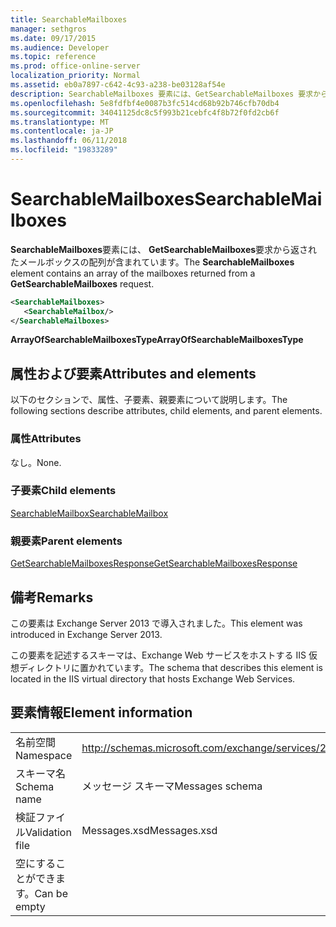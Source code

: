 ```yaml
---
title: SearchableMailboxes
manager: sethgros
ms.date: 09/17/2015
ms.audience: Developer
ms.topic: reference
ms.prod: office-online-server
localization_priority: Normal
ms.assetid: eb0a7897-c642-4c93-a238-be03128af54e
description: SearchableMailboxes 要素には、GetSearchableMailboxes 要求から返されたメールボックスの配列が含まれています。
ms.openlocfilehash: 5e8fdfbf4e0087b3fc514cd68b92b746cfb70db4
ms.sourcegitcommit: 34041125dc8c5f993b21cebfc4f8b72f0fd2cb6f
ms.translationtype: MT
ms.contentlocale: ja-JP
ms.lasthandoff: 06/11/2018
ms.locfileid: "19833289"
---
```

# <a name="searchablemailboxes"></a><span data-ttu-id="59d18-103">SearchableMailboxes</span><span class="sxs-lookup"><span data-stu-id="59d18-103">SearchableMailboxes</span></span>

<span data-ttu-id="59d18-104">**SearchableMailboxes**要素には、 **GetSearchableMailboxes**要求から返されたメールボックスの配列が含まれています。</span><span class="sxs-lookup"><span data-stu-id="59d18-104">The **SearchableMailboxes** element contains an array of the mailboxes returned from a **GetSearchableMailboxes** request.</span></span> 
  
```XML
<SearchableMailboxes>
   <SearchableMailbox/>
</SearchableMailboxes>
```

 <span data-ttu-id="59d18-105">**ArrayOfSearchableMailboxesType**</span><span class="sxs-lookup"><span data-stu-id="59d18-105">**ArrayOfSearchableMailboxesType**</span></span>
## <a name="attributes-and-elements"></a><span data-ttu-id="59d18-106">属性および要素</span><span class="sxs-lookup"><span data-stu-id="59d18-106">Attributes and elements</span></span>

<span data-ttu-id="59d18-107">以下のセクションで、属性、子要素、親要素について説明します。</span><span class="sxs-lookup"><span data-stu-id="59d18-107">The following sections describe attributes, child elements, and parent elements.</span></span>
  
### <a name="attributes"></a><span data-ttu-id="59d18-108">属性</span><span class="sxs-lookup"><span data-stu-id="59d18-108">Attributes</span></span>

<span data-ttu-id="59d18-109">なし。</span><span class="sxs-lookup"><span data-stu-id="59d18-109">None.</span></span>
  
### <a name="child-elements"></a><span data-ttu-id="59d18-110">子要素</span><span class="sxs-lookup"><span data-stu-id="59d18-110">Child elements</span></span>

[<span data-ttu-id="59d18-111">SearchableMailbox</span><span class="sxs-lookup"><span data-stu-id="59d18-111">SearchableMailbox</span></span>](searchablemailbox.md)
  
### <a name="parent-elements"></a><span data-ttu-id="59d18-112">親要素</span><span class="sxs-lookup"><span data-stu-id="59d18-112">Parent elements</span></span>

[<span data-ttu-id="59d18-113">GetSearchableMailboxesResponse</span><span class="sxs-lookup"><span data-stu-id="59d18-113">GetSearchableMailboxesResponse</span></span>](getsearchablemailboxesresponse.md)
  
## <a name="remarks"></a><span data-ttu-id="59d18-114">備考</span><span class="sxs-lookup"><span data-stu-id="59d18-114">Remarks</span></span>

<span data-ttu-id="59d18-115">この要素は Exchange Server 2013 で導入されました。</span><span class="sxs-lookup"><span data-stu-id="59d18-115">This element was introduced in Exchange Server 2013.</span></span>
  
<span data-ttu-id="59d18-116">この要素を記述するスキーマは、Exchange Web サービスをホストする IIS 仮想ディレクトリに置かれています。</span><span class="sxs-lookup"><span data-stu-id="59d18-116">The schema that describes this element is located in the IIS virtual directory that hosts Exchange Web Services.</span></span>
  
## <a name="element-information"></a><span data-ttu-id="59d18-117">要素情報</span><span class="sxs-lookup"><span data-stu-id="59d18-117">Element information</span></span>

|||
|:-----|:-----|
|<span data-ttu-id="59d18-118">名前空間</span><span class="sxs-lookup"><span data-stu-id="59d18-118">Namespace</span></span>  <br/> |http://schemas.microsoft.com/exchange/services/2006/messages  <br/> |
|<span data-ttu-id="59d18-119">スキーマ名</span><span class="sxs-lookup"><span data-stu-id="59d18-119">Schema name</span></span>  <br/> |<span data-ttu-id="59d18-120">メッセージ スキーマ</span><span class="sxs-lookup"><span data-stu-id="59d18-120">Messages schema</span></span>  <br/> |
|<span data-ttu-id="59d18-121">検証ファイル</span><span class="sxs-lookup"><span data-stu-id="59d18-121">Validation file</span></span>  <br/> |<span data-ttu-id="59d18-122">Messages.xsd</span><span class="sxs-lookup"><span data-stu-id="59d18-122">Messages.xsd</span></span>  <br/> |
|<span data-ttu-id="59d18-123">空にすることができます。</span><span class="sxs-lookup"><span data-stu-id="59d18-123">Can be empty</span></span>  <br/> ||
   

